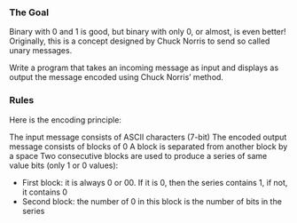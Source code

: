 ### The Goal
Binary with 0 and 1 is good, but binary with only 0, or almost, is even better! Originally, this is a concept designed by Chuck Norris to send so called unary messages.

Write a program that takes an incoming message as input and displays as output the message encoded using Chuck Norris’ method.

### Rules
Here is the encoding principle:

The input message consists of ASCII characters (7-bit)
The encoded output message consists of blocks of 0
A block is separated from another block by a space
Two consecutive blocks are used to produce a series of same value bits (only 1 or 0 values):
- First block: it is always 0 or 00. If it is 0, then the series contains 1, if not, it contains 0
- Second block: the number of 0 in this block is the number of bits in the series
